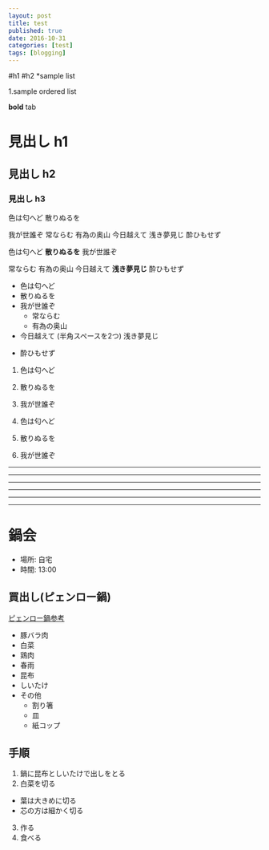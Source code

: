 ```yaml
---
layout: post
title: test
published: true
date: 2016-10-31
categories: [test]
tags: [blogging]
---
```

#h1
#h2
*sample list

1.sample ordered list

   **bold**
  tab

# 見出し h1

## 見出し h2

### 見出し h3  
  

色は匂へど 散りぬるを

我が世誰ぞ 常ならむ
有為の奥山 今日越えて
浅き夢見じ 酔ひもせず  


色は匂へど **散りぬるを** 我が世誰ぞ

常ならむ 有為の奥山 今日越えて __浅き夢見じ__ 酔ひもせず  

* 色は匂へど
* 散りぬるを
* 我が世誰ぞ
  - 常ならむ
  - 有為の奥山
* 今日越えて  (半角スペースを2つ)
浅き夢見じ
+ 酔ひもせず  

1. 色は匂へど
2. 散りぬるを
3. 我が世誰ぞ

7. 色は匂へど
5. 散りぬるを
3. 我が世誰ぞ  

***

* * *

*****

- - -

---------------------------------------

___   

# 鍋会

* 場所: 自宅
* 時間: 13:00


## 買出し(ピェンロー鍋)

[ピェンロー鍋参考](http://localhost)

* 豚バラ肉
* 白菜
* 鶏肉
* 春雨
* 昆布
* しいたけ
* その他
  - 割り箸
  - 皿
  - 紙コップ


## 手順

1. 鍋に昆布としいたけで出しをとる
2. 白菜を切る
  * 葉は大きめに切る
  * 芯の方は細かく切る
3. 作る
4. 食べる
